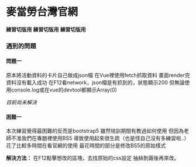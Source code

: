 # 麥當勞台灣官網

**練習切版用**
**練習切版用**
**練習切版用**

### 遇到的問題

#### 問題一
原本將活動資料的卡片自己做成json檔
在Vue裡使用fetch抓取資料
畫面render完資料沒有載入成功
在F12看network，json檔是有抓到的，狀態顯示200
但無論使用console.log或在vue的devtool都顯示Array(0)

*目前尚未解決*

#### 困難一
本次練習覺得最困難的反而是bootstrap5
雖然培訓期間有教過如何使用
但因為老師不准我們在專題裡使用BS5
導致使用起來很生疏（也是怪自己沒有多練習啦..）
花了比較多時間在看官網的使用
最花時間的部分是修改BS5的原始樣式

**解決方法：**
在F12點擊想改的區塊，去找原始的css設定
抽絲剝繭後再來改。